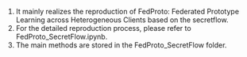 1. It mainly realizes the reproduction of FedProto: Federated Prototype Learning across Heterogeneous Clients based on the secretflow.
2. For the detailed reproduction process, please refer to FedProto_SecretFlow.ipynb. 
3. The main methods are stored in the FedProto_SecretFlow folder.
